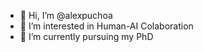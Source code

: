 - 👋 Hi, I’m @alexpuchoa
- 👀 I’m interested in Human-AI Colaboration
- 🌱 I’m currently pursuing my PhD

<!---
alexpuchoa/alexpuchoa is a ✨ special ✨ repository because its `README.md` (this file) appears on your GitHub profile.
You can click the Preview link to take a look at your changes.
--->
